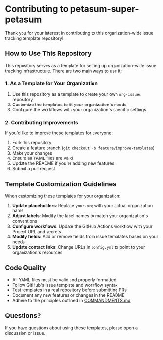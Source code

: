 # Contributing to petasum-super-petasum

Thank you for your interest in contributing to this organization-wide issue tracking template repository!

## How to Use This Repository

This repository serves as a template for setting up organization-wide issue tracking infrastructure. There are two main ways to use it:

### 1. As a Template for Your Organization

1. Use this repository as a template to create your own `org-issues` repository
2. Customize the templates to fit your organization's needs
3. Configure the workflows with your organization's specific settings

### 2. Contributing Improvements

If you'd like to improve these templates for everyone:

1. Fork this repository
2. Create a feature branch (`git checkout -b feature/improve-templates`)
3. Make your changes
4. Ensure all YAML files are valid
5. Update the README if you're adding new features
6. Submit a pull request

## Template Customization Guidelines

When customizing these templates for your organization:

1. **Update placeholders**: Replace `your-org` with your actual organization name
2. **Adjust labels**: Modify the label names to match your organization's conventions
3. **Configure workflows**: Update the GitHub Actions workflow with your Project URL and secrets
4. **Modify fields**: Add or remove fields from issue templates based on your needs
5. **Update contact links**: Change URLs in `config.yml` to point to your organization's resources

## Code Quality

- All YAML files must be valid and properly formatted
- Follow GitHub's issue template and workflow syntax
- Test templates in a real repository before submitting PRs
- Document any new features or changes in the README
- Adhere to the principles outlined in [COMMANDMENTS.md](COMMANDMENTS.md)

## Questions?

If you have questions about using these templates, please open a discussion or issue.
